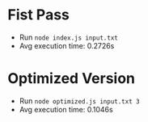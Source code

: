 # Fist Pass

- Run `node index.js input.txt`
- Avg execution time: 0.2726s

# Optimized Version

- Run `node optimized.js input.txt 3`
- Avg execution time: 0.1046s